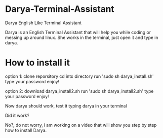 # Darya-Terminal-Assistant
Darya English Like Terminal Assistant

Darya is an English Terminal Assistant that will help you while coding or messing up around linux.
She works in the terminal, just open it and type in darya.

# How to install it

option 1:
    clone reporsitory
    cd into directory
    run 'sudo sh darya_install.sh'
    type your password
    enjoy!

option 2:
    download darya_install2.sh
    run 'sudo sh darya_install2.sh'
    type your password
    enjoy!

Now darya should work, test it typing darya in your terminal

Did it work?

No?, do not  worry, i am working on a video that will show you step by step how to install Darya.
